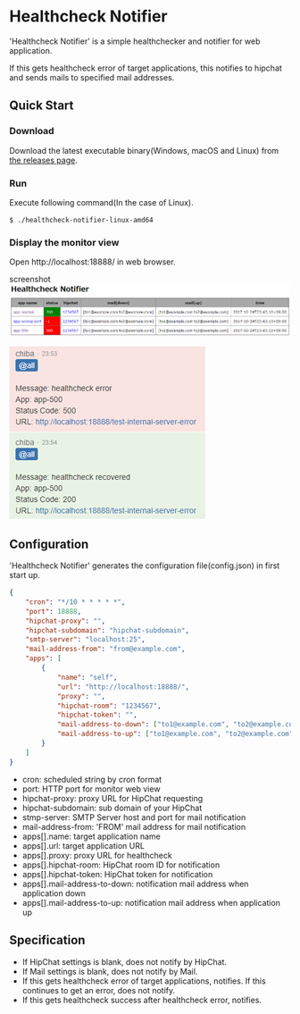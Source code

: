 # Healthcheck Notifier

'Healthcheck Notifier' is a simple healthchecker and notifier for web application.

If this gets healthcheck error of target applications, this notifies to hipchat and sends mails to specified mail addresses.

## Quick Start

### Download

Download the latest executable binary(Windows, macOS and Linux) from [the releases page](https://github.com/chibat/healthcheck-notifier/releases).

### Run

Execute following command(In the case of Linux).  
```
$ ./healthcheck-notifier-linux-amd64
```

### Display the monitor view

Open http://localhost:18888/ in web browser.

screenshot  
![monitor](./img/monitor.png)

![hc](./img/hc.png)


## Configuration

'Healthcheck Notifier' generates the configuration file(config.json) in first start up.

```json
{
    "cron": "*/10 * * * * *",
    "port": 18888,
    "hipchat-proxy": "",
    "hipchat-subdomain": "hipchat-subdomain",
    "smtp-server": "localhost:25",
    "mail-address-from": "from@example.com",
    "apps": [
        {
            "name": "self",
            "url": "http://localhost:18888/",
            "proxy": "",
            "hipchat-room": "1234567",
            "hipchat-token": "",
            "mail-address-to-down": ["to1@example.com", "to2@example.com"],
            "mail-address-to-up": ["to1@example.com", "to2@example.com"]
        }
    ]
}
```

* cron: scheduled string by cron format
* port: HTTP port for monitor web view
* hipchat-proxy: proxy URL for HipChat requesting
* hipchat-subdomain: sub domain of your HipChat
* stmp-server: SMTP Server host and port for mail notification
* mail-address-from: 'FROM' mail address for mail notification
* apps[].name: target application name
* apps[].url: target application URL
* apps[].proxy: proxy URL for healthcheck
* apps[].hipchat-room: HipChat room ID for notification
* apps[].hipchat-token: HipChat token for notification
* apps[].mail-address-to-down: notification mail address when application down
* apps[].mail-address-to-up: notification mail address when application up

## Specification

* If HipChat settings is blank, does not notify by HipChat.
* If Mail settings is blank, does not notify by Mail.
* If this gets healthcheck error of target applications, notifies. If this continues to get an error, does not notify.
* If this gets healthcheck success after healthcheck error, notifies.

